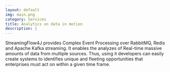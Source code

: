 ```yaml
---
layout: default
img: main.png
category: Services
title: Analytics on data in motion
description: |
---
```

 StreamingFlow4J provides Complex Event Processing over 
 RabbitMQ, Redis and Apache Kafka streaming. It enables the analyzes 
 of Real-time massive amounts of data from multiple sources. 
 Thus, using it developers can easily create systems to identifies 
 unique and fleeting opportunities that enterprises must act on 
 within a given time frame. 
